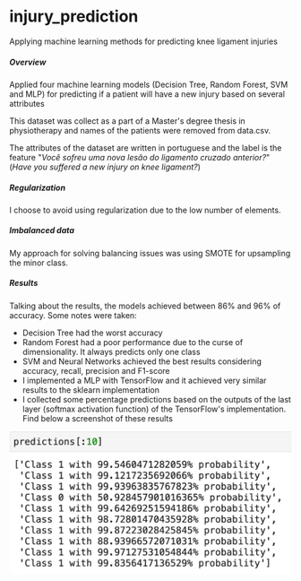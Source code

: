 # injury_prediction
Applying machine learning methods for predicting knee ligament injuries

##### Overview

Applied four machine learning models (Decision Tree, Random Forest, SVM and MLP) for predicting if a patient will have a new injury based on several attributes

This dataset was collect as a part of a Master's degree thesis in physiotherapy and names of the patients were removed from data.csv.

The attributes of the dataset are written in portuguese and the label is the feature "<i>Você sofreu uma nova lesão do ligamento cruzado anterior?</i>" (<i>Have you suffered a new injury on knee ligament?</i>)

##### Regularization

I choose to avoid using regularization due to the low number of elements.

##### Imbalanced data

My approach for solving balancing issues was using SMOTE for upsampling the minor class.

##### Results

Talking about the results, the models achieved between 86% and 96% of accuracy. 
Some notes were taken:

* Decision Tree had the worst accuracy
* Random Forest had a poor performance due to the curse of dimensionality. It always predicts only one class
* SVM and Neural Networks achieved the best results considering accuracy, recall, precision and F1-score
* I implemented a MLP with TensorFlow and it achieved very similar results to the sklearn implementation
* I collected some percentage predictions based on the outputs of the last layer (softmax activation function) of the TensorFlow's implementation. Find below a screenshot of these results

<img src=screenshots/screenshot.png>


